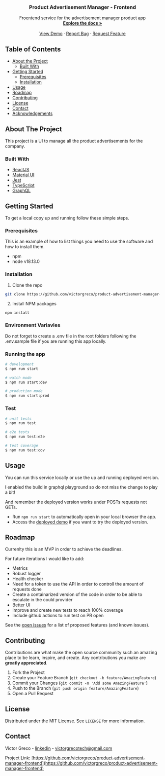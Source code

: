 <br />
<p align="center">

  <h3 align="center">Product Advertisement Manager - Frontend</h3>

  <p align="center">
    Froentend service for the advertisement manager product app
    <br />
    <a href="https://github.com/victorgreco/product-advertisement-manager-frontend"><strong>Explore the docs »</strong></a>
    <br />
    <br />
    <a href="https://product-advertisement-manager.herokuapp.com/graphql">View Demo</a>
    ·
    <a href="https://github.com/victorgreco/product-advertisement-manager-frontend/issues">Report Bug</a>
    ·
    <a href="https://github.com/victorgreco/product-advertisement-manager-frontend/issues">Request Feature</a>
  </p>
</p>



<!-- TABLE OF CONTENTS -->
## Table of Contents

* [About the Project](#about-the-project)
  * [Built With](#built-with)
* [Getting Started](#getting-started)
  * [Prerequisites](#prerequisites)
  * [Installation](#installation)
* [Usage](#usage)
* [Roadmap](#roadmap)
* [Contributing](#contributing)
* [License](#license)
* [Contact](#contact)
* [Acknowledgements](#acknowledgements)



<!-- ABOUT THE PROJECT -->
## About The Project

This project is a UI to manage all the product advertisements for the company.


### Built With

* [ReactJS]()
* [Material UI]()
* [Jest](https://jestjs.io/docs/getting-started)
* [TypeScript](https://www.typescriptlang.org/docs/)
* [GraphQL](https://graphql.org/learn/)



<!-- GETTING STARTED -->
## Getting Started

To get a local copy up and running follow these simple steps.

### Prerequisites

This is an example of how to list things you need to use the software and how to install them.
* npm
* node v18.13.0

### Installation

1. Clone the repo
```sh
git clone https://github.com/victorgreco/product-advertisement-manager-frontend.git
```
2. Install NPM packages
```sh
npm install
```

### Environment Variavles
Do not forget to create a .env file in the root folders following the .env.sample file if you are running this app locally.

### Running the app

```bash
# development
$ npm run start

# watch mode
$ npm run start:dev

# production mode
$ npm run start:prod
```

### Test

```bash
# unit tests
$ npm run test

# e2e tests
$ npm run test:e2e

# test coverage
$ npm run test:cov
```

<!-- USAGE EXAMPLES -->
## Usage

You can run this service locally or use the up and running deployed version.

I enabled the build in graphql playground so do not miss the change to play a bit!

And remember the deployed version works under POSTs requests not GETs.

- Run `npm run start` to automatically open in your local browser the app.
- Access the [deployed demo](https://fantastic-quokka-3581e4.netlify.app/) if you want to try the deployed version.

<!-- ROADMAP -->
## Roadmap

Currenlty this is an MVP in order to achieve the deadlines.

For future iterations I would like to add:
- Metrics
- Robust logger
- Health checker
- Need for a token to use the API in order to controll the amount of requests done
- Create a containarized version of the code in order to be able to escalate in the could provider
- Better UI
- Improve and create new tests to reach 100% coverage
- Include github actions to run test on PR open

See the [open issues](https://github.com/victorgreco/product-advertisement-manager-frontend/issues) for a list of proposed features (and known issues).



<!-- CONTRIBUTING -->
## Contributing

Contributions are what make the open source community such an amazing place to be learn, inspire, and create. Any contributions you make are **greatly appreciated**.

1. Fork the Project
2. Create your Feature Branch (`git checkout -b feature/AmazingFeature`)
3. Commit your Changes (`git commit -m 'Add some AmazingFeature'`)
4. Push to the Branch (`git push origin feature/AmazingFeature`)
5. Open a Pull Request



<!-- LICENSE -->
## License

Distributed under the MIT License. See `LICENSE` for more information.



<!-- CONTACT -->
## Contact

Victor Greco - [linkedin](https://www.linkedin.com/in/victor-greco/) - victorgrecotech@gmail.com

Project Link: [https://github.com/victorgreco/product-advertisement-manager-frontend](https://github.com/victorgreco/product-advertisement-manager-frontend)